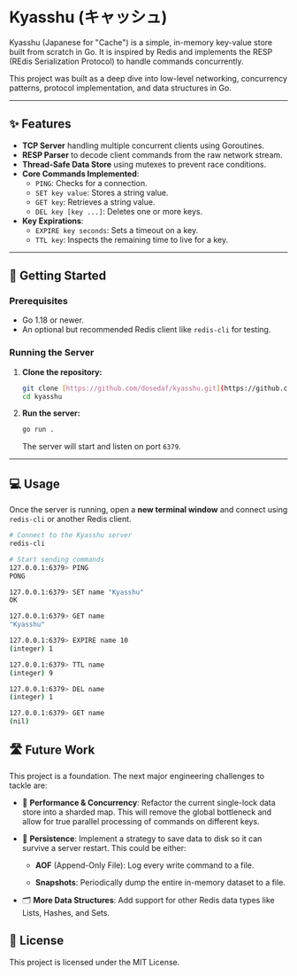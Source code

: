 # Kyasshu (キャッシュ)

Kyasshu (Japanese for "Cache") is a simple, in-memory key-value store built from scratch in Go. It is inspired by Redis and implements the RESP (REdis Serialization Protocol) to handle commands concurrently.

This project was built as a deep dive into low-level networking, concurrency patterns, protocol implementation, and data structures in Go.

---

## ✨ Features

* **TCP Server** handling multiple concurrent clients using Goroutines.
* **RESP Parser** to decode client commands from the raw network stream.
* **Thread-Safe Data Store** using mutexes to prevent race conditions.
* **Core Commands Implemented**:
    * `PING`: Checks for a connection.
    * `SET key value`: Stores a string value.
    * `GET key`: Retrieves a string value.
    * `DEL key [key ...]`: Deletes one or more keys.
* **Key Expirations**:
    * `EXPIRE key seconds`: Sets a timeout on a key.
    * `TTL key`: Inspects the remaining time to live for a key.

---

## 🚀 Getting Started

### Prerequisites

* Go 1.18 or newer.
* An optional but recommended Redis client like `redis-cli` for testing.

### Running the Server

1.  **Clone the repository:**
    ```sh
    git clone [https://github.com/dosedaf/kyasshu.git](https://github.com/dosedaf/kyasshu.git)
    cd kyasshu
    ```

2.  **Run the server:**
    ```sh
    go run .
    ```
    The server will start and listen on port `6379`.

---

## 💻 Usage

Once the server is running, open a **new terminal window** and connect using `redis-cli` or another Redis client.

```sh
# Connect to the Kyasshu server
redis-cli

# Start sending commands
127.0.0.1:6379> PING
PONG

127.0.0.1:6379> SET name "Kyasshu"
OK

127.0.0.1:6379> GET name
"Kyasshu"

127.0.0.1:6379> EXPIRE name 10
(integer) 1

127.0.0.1:6379> TTL name
(integer) 9

127.0.0.1:6379> DEL name
(integer) 1

127.0.0.1:6379> GET name
(nil)

```

## 🛣️ Future Work

This project is a foundation. The next major engineering challenges to tackle are:

* 🚀 **Performance & Concurrency**: Refactor the current single-lock data store into a sharded map. This will remove the global bottleneck and allow for true parallel processing of commands on different keys.

* 💾 **Persistence**: Implement a strategy to save data to disk so it can survive a server restart. This could be either:
    * **AOF** (Append-Only File): Log every write command to a file.

    * **Snapshots**: Periodically dump the entire in-memory dataset to a file.

* 🗂️ **More Data Structures**: Add support for other Redis data types like Lists, Hashes, and Sets.


## 📜 License
This project is licensed under the MIT License.